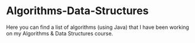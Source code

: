 # Algorithms-Data-Structures
Here you can find a list of algorithms (using Java) that I have been working on my Algorithms & Data Structures course.
